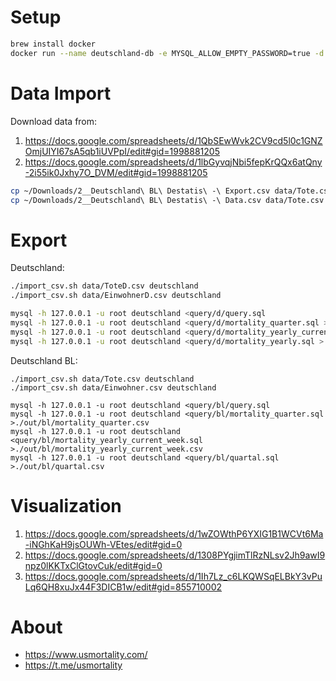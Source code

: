 # Setup
```bash
brew install docker
docker run --name deutschland-db -e MYSQL_ALLOW_EMPTY_PASSWORD=true -d -p 3306:3306 mariadb:latest --secure-file-priv=""
```

# Data Import
Download data from:
1) https://docs.google.com/spreadsheets/d/1QbSEwWvk2CV9cd5l0c1GNZOmjUIYI67sA5qb1iUVPpI/edit#gid=1998881205
2) https://docs.google.com/spreadsheets/d/1lbGyvqjNbi5fepKrQQx6atQny-2i55ik0Jxhy7O_DVM/edit#gid=1998881205

```bash
cp ~/Downloads/2__Deutschland\ BL\ Destatis\ -\ Export.csv data/Tote.csv
cp ~/Downloads/2__Deutschland\ BL\ Destatis\ -\ Data.csv data/Tote.csv
```

# Export
Deutschland:
```bash
./import_csv.sh data/ToteD.csv deutschland
./import_csv.sh data/EinwohnerD.csv deutschland

mysql -h 127.0.0.1 -u root deutschland <query/d/query.sql
mysql -h 127.0.0.1 -u root deutschland <query/d/mortality_quarter.sql >./out/d/mortality_quarter.csv
mysql -h 127.0.0.1 -u root deutschland <query/d/mortality_yearly_current_week.sql >./out/d/mortality_yearly_current_week.csv
mysql -h 127.0.0.1 -u root deutschland <query/d/mortality_yearly.sql >./out/d/mortality_yearly.csv
```

Deutschland BL:
```
./import_csv.sh data/Tote.csv deutschland
./import_csv.sh data/Einwohner.csv deutschland

mysql -h 127.0.0.1 -u root deutschland <query/bl/query.sql
mysql -h 127.0.0.1 -u root deutschland <query/bl/mortality_quarter.sql >./out/bl/mortality_quarter.csv
mysql -h 127.0.0.1 -u root deutschland <query/bl/mortality_yearly_current_week.sql >./out/bl/mortality_yearly_current_week.csv
mysql -h 127.0.0.1 -u root deutschland <query/bl/quartal.sql >./out/bl/quartal.csv
```

# Visualization
1) https://docs.google.com/spreadsheets/d/1wZOWthP6YXIG1B1WCVt6Ma-iNGhKaH9jsOUWh-VEtes/edit#gid=0
2) https://docs.google.com/spreadsheets/d/1308PYgjimTlRzNLsv2Jh9awI9npz0lKKTxClGtovCuk/edit#gid=0
3) https://docs.google.com/spreadsheets/d/1Ih7Lz_c6LKQWSqELBkY3vPuLq6QH8xuJx44F3DICB1w/edit#gid=855710002

# About
- https://www.usmortality.com/
- https://t.me/usmortality
